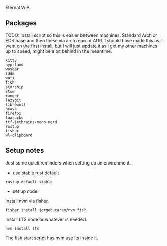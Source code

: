 Eternal WIP.

## Packages

TODO: Install script so this is easier between machines. Standard Arch or EOS base and then these via arch repo or AUR. I should have made this as I went on the first install, but I will just update it as I get my other machines up to speed, might be a bit behind in the meantime.


```
kitty
hyprland
waybar
sddm
wofi
fish
starship
stow
ranger
lazygit
librewolf
brave
firefox
luarocks
ttf-jetbrains-mono-nerd
rustup
fisher
wl-clipboard
```

## Setup notes

Just some quick reminders when setting up an environment.

- use stable rust default

`rustup default stable`

- set up node

Install nvm via fisher.

`fisher install jorgebucaran/nvm.fish`

Install LTS node or whatever is needed.

`nvm install lts`

The fish start script has nvm use lts inside it.
